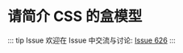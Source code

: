 # 请简介 CSS 的盒模型



::: tip Issue 
 欢迎在 Issue 中交流与讨论: [Issue 626](https://github.com/shfshanyue/Daily-Question/issues/626) 
:::



